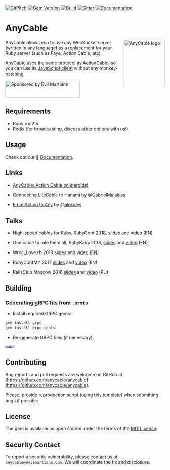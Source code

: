[![GitPitch](https://gitpitch.com/assets/badge.svg)](https://gitpitch.com/anycable/anycable/master?grs=github)
[![Gem Version](https://badge.fury.io/rb/anycable.svg)](https://rubygems.org/gems/anycable)
[![Build](https://github.com/anycable/anycable/workflows/Build/badge.svg)](https://github.com/anycable/anycable/actions)
[![Gitter](https://img.shields.io/badge/gitter-join%20chat%20%E2%86%92-brightgreen.svg)](https://gitter.im/anycable/Lobby)
[![Documentation](https://img.shields.io/badge/docs-link-brightgreen.svg)](https://docs.anycable.io)

# AnyCable

<img align="right" height="150" width="129"
     title="AnyCable logo" src="https://docs.anycable.io/assets/images/logo.svg">

AnyCable allows you to use any WebSocket server (written in any language) as a replacement for your Ruby server (such as Faye, Action Cable, etc).

AnyCable uses the same protocol as ActionCable, so you can use its [JavaScript client](https://www.npmjs.com/package/actioncable) without any monkey-patching.

<a href="https://evilmartians.com/">
<img src="https://evilmartians.com/badges/sponsored-by-evil-martians.svg" alt="Sponsored by Evil Martians" width="236" height="54"></a>

## Requirements

- Ruby >= 2.5
- Redis (for broadcasting, [discuss other options](https://github.com/anycable/anycable/issues/2) with us!)

## Usage

Check out our 📑 [Documentation](https://docs.anycable.io).

## Links

- [AnyCable: Action Cable on steroids!](https://evilmartians.com/chronicles/anycable-actioncable-on-steroids)

- [Connecting LiteCable to Hanami](http://gabrielmalakias.com.br/ruby/hanami/iot/2017/05/26/websockets-connecting-litecable-to-hanami.html) by [@GabrielMalakias](https://github.com/GabrielMalakias)

- [From Action to Any](https://medium.com/@leshchuk/from-action-to-any-1e8d863dd4cf) by [@alekseyl](https://github.com/alekseyl)

## Talks

- High-speed cables for Ruby, RubyConf 2018, [slides](https://speakerdeck.com/palkan/rubyconf-2018-high-speed-cables-for-ruby) and [video](https://www.youtube.com/watch?v=8XRcOZXOzV4) (EN)

- One cable to rule them all, RubyKaigi 2018, [slides](https://speakerdeck.com/palkan/rubykaigi-2018-anycable-one-cable-to-rule-them-all) and [video](https://www.youtube.com/watch?v=jXCPuNICT8s) (EN)

- Wroc_Love.rb 2018 [slides](https://speakerdeck.com/palkan/wroc-love-dot-rb-2018-cables-cables-cables) and [video](https://www.youtube.com/watch?v=AUxFFOehiy0) (EN)

- RubyConfMY 2017 [slides](https://speakerdeck.com/palkan/rubyconf-malaysia-2017-anycable) and [video](https://www.youtube.com/watch?v=j5oFx525zNw) (EN)

- RailsClub Moscow 2016 [slides](https://speakerdeck.com/palkan/railsclub-moscow-2016-anycable) and [video](https://www.youtube.com/watch?v=-k7GQKuBevY&list=PLiWUIs1hSNeOXZhotgDX7Y7qBsr24cu7o&index=4) (RU)

## Building

### Generating gRPC fils from `.proto`

- Install required GRPC gems:

```sh
gem install grpc
gem install grpc-tools
```

- Re-generate GRPC files (if necessary):

```sh
make
```

## Contributing

Bug reports and pull requests are welcome on GitHub at [https://github.com/anycable/anycable](https://github.com/anycable/anycable).

Please, provide reproduction script (using [this template](https://github.com/anycable/anycable/blob/master/etc/bug_report_template.rb)) when submitting bugs if possible.

## License

The gem is available as open source under the terms of the [MIT License](http://opensource.org/licenses/MIT).

## Security Contact

To report a security vulnerability, please contact us at `anycable@evilmartians.com`. We will coordinate the fix and disclosure.

